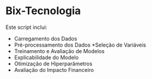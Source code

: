 # Bix-Tecnologia


Este script inclui:

* Carregamento dos Dados
* Pré-processamento dos Dados
*Seleção de Variáveis
* Treinamento e Avaliação de Modelos
* Explicabilidade do Modelo
* Otimização de Hiperparâmetros
* Avaliação do Impacto Financeiro
